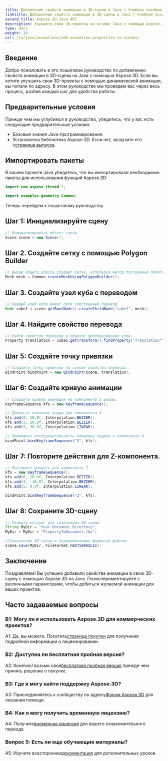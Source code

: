 ```yaml
---
title: Добавление свойств анимации в 3D-сцены в Java | Учебное пособие по Aspose.3D
linktitle: Добавление свойств анимации в 3D-сцены в Java | Учебное пособие по Aspose.3D
second_title: Aspose.3D Java API
description: Улучшите свои 3D-проекты на основе Java с помощью Aspose.3D. Следуйте нашему руководству, чтобы легко добавлять свойства анимации.
type: docs
weight: 10
url: /ru/java/animations/add-animation-properties-to-scenes/
---
```

## Введение

Добро пожаловать в это пошаговое руководство по добавлению свойств анимации в 3D-сцены на Java с помощью Aspose.3D. Если вы хотите улучшить свои 3D-проекты с помощью динамической анимации, вы попали по адресу. В этом руководстве мы проведем вас через весь процесс, разбив каждый шаг для удобства работы.

## Предварительные условия

Прежде чем мы углубимся в руководство, убедитесь, что у вас есть следующие предварительные условия:

- Базовые знания Java-программирования.
-  Установлена библиотека Aspose.3D. Если нет, загрузите его с[страница выпуска](https://releases.aspose.com/3d/java/).

## Импортировать пакеты

В вашем проекте Java убедитесь, что вы импортировали необходимые пакеты для использования функций Aspose.3D:

```java
import com.aspose.threed.*;

import examples.geometry.Common;
```

Теперь перейдем к пошаговому руководству.

## Шаг 1: Инициализируйте сцену

```java
// Инициализировать объект сцены
Scene scene = new Scene();
```

## Шаг 2. Создайте сетку с помощью Polygon Builder

```java
// Вызов общего класса создает сетку, используя метод построения полигонов, чтобы установить экземпляр сетки.
Mesh mesh = Common.createMeshUsingPolygonBuilder();
```

## Шаг 3. Создайте узел куба с переводом

```java
// Каждый узел куба имеет свой собственный перевод.
Node cube1 = scene.getRootNode().createChildNode("cube1", mesh);
```

## Шаг 4. Найдите свойство перевода

```java
// Найти свойство перевода в объекте преобразования узла
Property translation = cube1.getTransform().findProperty("Translation");
```

## Шаг 5: Создайте точку привязки

```java
// Создайте точку привязки на основе свойства перевода
BindPoint bindPoint = new BindPoint(scene, translation);
```

## Шаг 6: Создайте кривую анимации

```java
// Создайте кривую анимации на компоненте X шкалы.
KeyframeSequence kfs = new KeyframeSequence();

// Добавьте ключевые кадры для компонента X
kfs.add(0, 10.0f, Interpolation.BEZIER);
kfs.add(3, 20.0f, Interpolation.BEZIER);
kfs.add(5, 30.0f, Interpolation.LINEAR);

// Привяжите последовательность ключевых кадров к компоненту X
bindPoint.bindKeyframeSequence("X", kfs);
```

## Шаг 7: Повторите действия для Z-компонента.

```java
// Повторите процесс для компонента Z.
kfs = new KeyframeSequence();
kfs.add(0, 10.0f, Interpolation.BEZIER);
kfs.add(3, -10.0f, Interpolation.BEZIER);
kfs.add(5, 0.0f, Interpolation.LINEAR);

bindPoint.bindKeyframeSequence("Z", kfs);
```

## Шаг 8: Сохраните 3D-сцену

```java
// Укажите каталог для сохранения 3D-сцены
String MyDir = "Your Document Directory";
MyDir = MyDir + "PropertyToDocument.fbx";

//Сохранение 3D-сцены в поддерживаемых форматах файлов.
scene.save(MyDir, FileFormat.FBX7500ASCII);
```

## Заключение

Поздравляем! Вы успешно добавили свойства анимации в свою 3D-сцену с помощью Aspose.3D на Java. Поэкспериментируйте с различными параметрами, чтобы добиться желаемой анимации для ваших проектов.

## Часто задаваемые вопросы

### В1: Могу ли я использовать Aspose.3D для коммерческих проектов?

 А1: Да, вы можете. Посетить[страница покупки](https://purchase.aspose.com/buy) для получения подробной информации о лицензировании.

### В2: Доступна ли бесплатная пробная версия?

 А2: Конечно! возьми свой[бесплатная пробная версия](https://releases.aspose.com/) прежде чем принять решение о покупке.

### В3: Где я могу найти поддержку Aspose.3D?

 A3: Присоединяйтесь к сообществу по адресу[Форум Aspose.3D](https://forum.aspose.com/c/3d/18) для оказания помощи.

### В4: Как я могу получить временную лицензию?

 А4: Получите[временная лицензия](https://purchase.aspose.com/temporary-license/) для вашего ознакомительного периода.

### Вопрос 5: Есть ли еще обучающие материалы?

 A5: Изучите всестороннее[документация](https://reference.aspose.com/3d/java/) для дополнительных уроков.